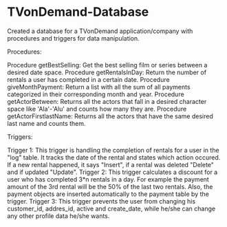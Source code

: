 # TVonDemand-Database
Created a database for a TVonDemand application/company with procedures and triggers for data manipulation.

Procedures:

Procedure getBestSelling: Get the best selling film or series between a desired date space.
Procedure getRentalsInDay: Return the number of rentals a user has completed in a certain date.
Procedure giveMonthPayment: Return a list with all the sum of all payments categorized in their corresponding month and year.
Procedure getActorBetween: Returns all the actors that fall in a desired character space like 'Ala'-'Alu' and counts how many they are.
Procedure getActorFirstlastName: Returns all the actors that have the same desired last name and counts them.

Triggers:

Trigger 1: This trigger is handling the completion of rentals for a user in the "log" table. It tracks the date of the rental and states which action occured. 
           If a new rental happened, it says "Insert", if a rental was deleted "Delete" and if updated "Update".
Trigger 2: This trigger calculates a discount for a user who has completed 3*n rentals in a day. For example the payment amount of the 3rd rental will be 
           the 50% of the last two rentals. Also, the payment objects are inserted automatically to the payment table by the trigger.
Trigger 3: This trigger prevents the user from changing his customer_id, addres_id, active and create_date, while he/she can change any other profile data he/she wants.
